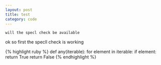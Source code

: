 ```yaml
---
layout: post
title: test
category: code
---
```


```
will the specl check be available
```

ok so first the specll check is working

{% highlight ruby %}
def any(iterable):
    for element in iterable:
        if element:
            return True
    return False
{% endhighlight %}
